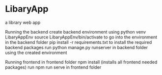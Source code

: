 # LibaryApp
 a library web app

Running the backend
    create backend environment using python venv LibaryAppEnv
    source LibaryAppEnv/bin/activate to go into the environment
    in the backend folder pip install -r requirements.txt to install the required backend packages
    run python manage.py runserver in backend folder using the created environment

Running frontend
    in frontend folder npm install (installs all frontend needed packages)
    run npm run serve in frontend folder